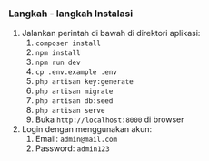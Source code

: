 ### Langkah - langkah Instalasi
1. Jalankan perintah di bawah di direktori aplikasi:
   1. `composer install`
   2. `npm install`
   3. `npm run dev`
   4. `cp .env.example .env`
   5. `php artisan key:generate`
   6. `php artisan migrate`
   7. `php artisan db:seed`
   8. `php artisan serve`
   9. Buka `http://localhost:8000` di browser
2. Login dengan menggunakan akun:
    1. Email: `admin@mail.com`
    2. Password: `admin123`